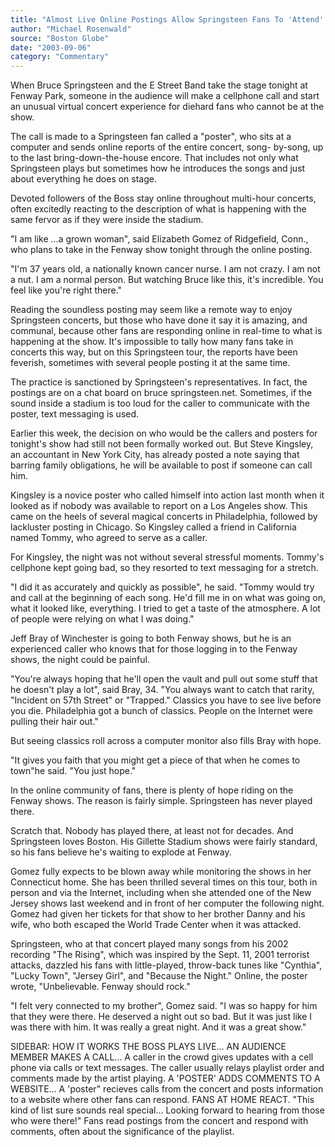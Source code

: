 ```yaml
---
title: "Almost Live Online Postings Allow Springsteen Fans To 'Attend' His Fenway Concerts"
author: "Michael Rosenwald"
source: "Boston Globe"
date: "2003-09-06"
category: "Commentary"
---
```


When Bruce Springsteen and the E Street Band take the stage tonight at Fenway Park, someone in the audience will make a cellphone call and start an unusual virtual concert experience for diehard fans who cannot be at the show.

The call is made to a Springsteen fan called a "poster", who sits at a computer and sends online reports of the entire concert, song- by-song, up to the last bring-down-the-house encore. That includes not only what Springsteen plays but sometimes how he introduces the songs and just about everything he does on stage.

Devoted followers of the Boss stay online throughout multi-hour concerts, often excitedly reacting to the description of what is happening with the same fervor as if they were inside the stadium.

"I am like ...a grown woman", said Elizabeth Gomez of Ridgefield, Conn., who plans to take in the Fenway show tonight through the online posting.

"I'm 37 years old, a nationally known cancer nurse. I am not crazy. I am not a nut. I am a normal person. But watching Bruce like this, it's incredible. You feel like you're right there."

Reading the soundless posting may seem like a remote way to enjoy Springsteen concerts, but those who have done it say it is amazing, and communal, because other fans are responding online in real-time to what is happening at the show. It's impossible to tally how many fans take in concerts this way, but on this Springsteen tour, the reports have been feverish, sometimes with several people posting it at the same time.

The practice is sanctioned by Springsteen's representatives. In fact, the postings are on a chat board on bruce springsteen.net. Sometimes, if the sound inside a stadium is too loud for the caller to communicate with the poster, text messaging is used.

Earlier this week, the decision on who would be the callers and posters for tonight's show had still not been formally worked out. But Steve Kingsley, an accountant in New York City, has already posted a note saying that barring family obligations, he will be available to post if someone can call him.

Kingsley is a novice poster who called himself into action last month when it looked as if nobody was available to report on a Los Angeles show. This came on the heels of several magical concerts in Philadelphia, followed by lackluster posting in Chicago. So Kingsley called a friend in California named Tommy, who agreed to serve as a caller.

For Kingsley, the night was not without several stressful moments. Tommy's cellphone kept going bad, so they resorted to text messaging for a stretch.

"I did it as accurately and quickly as possible", he said. "Tommy would try and call at the beginning of each song. He'd fill me in on what was going on, what it looked like, everything. I tried to get a taste of the atmosphere. A lot of people were relying on what I was doing."

Jeff Bray of Winchester is going to both Fenway shows, but he is an experienced caller who knows that for those logging in to the Fenway shows, the night could be painful.

"You're always hoping that he'll open the vault and pull out some stuff that he doesn't play a lot", said Bray, 34. "You always want to catch that rarity, "Incident on 57th Street" or "Trapped." Classics you have to see live before you die. Philadelphia got a bunch of classics. People on the Internet were pulling their hair out."

But seeing classics roll across a computer monitor also fills Bray with hope.

"It gives you faith that you might get a piece of that when he comes to town"he said. "You just hope."

In the online community of fans, there is plenty of hope riding on the Fenway shows. The reason is fairly simple. Springsteen has never played there.

Scratch that. Nobody has played there, at least not for decades. And Springsteen loves Boston. His Gillette Stadium shows were fairly standard, so his fans believe he's waiting to explode at Fenway.

Gomez fully expects to be blown away while monitoring the shows in her Connecticut home. She has been thrilled several times on this tour, both in person and via the Internet, including when she attended one of the New Jersey shows last weekend and in front of her computer the following night. Gomez had given her tickets for that show to her brother Danny and his wife, who both escaped the World Trade Center when it was attacked.

Springsteen, who at that concert played many songs from his 2002 recording "The Rising", which was inspired by the Sept. 11, 2001 terrorist attacks, dazzled his fans with little-played, throw-back tunes like "Cynthia", "Lucky Town", "Jersey Girl", and "Because the Night." Online, the poster wrote, "Unbelievable. Fenway should rock."

"I felt very connected to my brother", Gomez said. "I was so happy for him that they were there. He deserved a night out so bad. But it was just like I was there with him. It was really a great night. And it was a great show."

SIDEBAR: HOW IT WORKS THE BOSS PLAYS LIVE... AN AUDIENCE MEMBER MAKES A CALL... A caller in the crowd gives updates with a cell phone via calls or text messages. The caller usually relays playlist order and comments made by the artist playing. A 'POSTER' ADDS COMMENTS TO A WEBSITE... A 'poster" recieves calls from the concert and posts information to a website where other fans can respond. FANS AT HOME REACT. "This kind of list sure sounds real special... Looking forward to hearing from those who were there!" Fans read postings from the concert and respond with comments, often about the significance of the playlist.